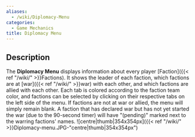 ```yaml
---
aliases:
  - /wiki/Diplomacy-Menu
categories:
  - Game Mechanics
title: Diplomacy Menu
---
```


## Description

The **Diplomacy Menu** displays information about every player [Faction]({{< ref "/wiki/" >}}Factions). It shows the leader of each faction, which factions are at [war]({{< ref "/wiki/" >}}war) with each other, and which factions are allied with each other. Each tab is colored according to the faction team color, and factions can be selected by clicking on their respective tabs on the left side of the menu. If factions are not at war or allied, the menu will simply remain blank. A faction that has declared war but has not yet started the war (due to the 90-second timer) will have "(pending)" marked next to the warring factions' names. ![centre|thumb|354x354px]({{< ref "/wiki/" >}}Diplomacy-menu.JPG-"centre|thumb|354x354px")
